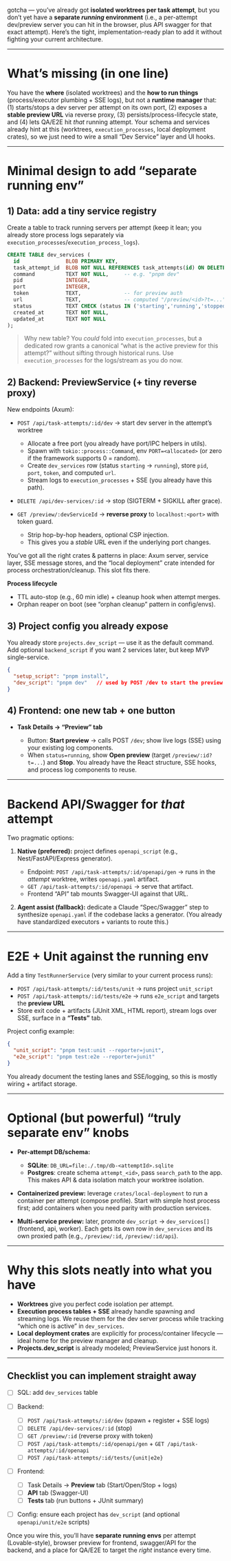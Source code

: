 gotcha — you’ve already got **isolated worktrees per task attempt**, but you don’t yet have a **separate *running* environment** (i.e., a per-attempt dev/preview server you can hit in the browser, plus API swagger for that exact attempt). Here’s the tight, implementation-ready plan to add it without fighting your current architecture.

---

# What’s missing (in one line)

You have the **where** (isolated worktrees) and the **how to run things** (process/executor plumbing + SSE logs), but not a **runtime manager** that: (1) starts/stops a dev server per attempt on its own port, (2) exposes a **stable preview URL** via reverse proxy, (3) persists/process-lifecycle state, and (4) lets QA/E2E hit *that* running attempt. Your schema and services already hint at this (worktrees, `execution_processes`, local deployment crates), so we just need to wire a small “Dev Service” layer and UI hooks.  &#x20;

---

# Minimal design to add “separate running env”

## 1) Data: add a tiny service registry

Create a table to track running servers per attempt (keep it lean; you already store process logs separately via `execution_processes`/`execution_process_logs`).&#x20;

```sql
CREATE TABLE dev_services (
  id               BLOB PRIMARY KEY,
  task_attempt_id  BLOB NOT NULL REFERENCES task_attempts(id) ON DELETE CASCADE,
  command          TEXT NOT NULL,     -- e.g. "pnpm dev"
  pid              INTEGER,
  port             INTEGER,
  token            TEXT,              -- for preview auth
  url              TEXT,              -- computed "/preview/<id>?t=..."
  status           TEXT CHECK (status IN ('starting','running','stopped','failed')) NOT NULL,
  created_at       TEXT NOT NULL,
  updated_at       TEXT NOT NULL
);
```

> Why new table? You *could* fold into `execution_processes`, but a dedicated row grants a canonical “what is the active preview for this attempt?” without sifting through historical runs. Use `execution_processes` for the logs/stream as you do now.&#x20;

## 2) Backend: PreviewService (+ tiny reverse proxy)

New endpoints (Axum):

* `POST /api/task-attempts/:id/dev` → start dev server in the attempt’s worktree

  * Allocate a free port (you already have port/IPC helpers in utils).
  * Spawn with `tokio::process::Command`, env `PORT=<allocated>` (or zero if the framework supports 0 = random).
  * Create `dev_services` row (status `starting` → `running`), store `pid`, `port`, `token`, and computed `url`.
  * Stream logs to `execution_processes` + SSE (you already have this path). &#x20;

* `DELETE /api/dev-services/:id` → stop (SIGTERM + SIGKILL after grace).

* `GET /preview/:devServiceId` → **reverse proxy** to `localhost:<port>` with token guard.

  * Strip hop-by-hop headers, optional CSP injection.
  * This gives you a *stable* URL even if the underlying port changes.

You’ve got all the right crates & patterns in place: Axum server, service layer, SSE message stores, and the “local deployment” crate intended for process orchestration/cleanup. This slot fits there. &#x20;

**Process lifecycle**

* TTL auto-stop (e.g., 60 min idle) + cleanup hook when attempt merges.
* Orphan reaper on boot (see “orphan cleanup” pattern in config/envs). &#x20;

## 3) Project config you already expose

You already store `projects.dev_script` — use it as the default command. Add optional `backend_script` if you want 2 services later, but keep MVP single-service.&#x20;

```json
{
  "setup_script": "pnpm install",
  "dev_script": "pnpm dev"   // used by POST /dev to start the preview
}
```

## 4) Frontend: one new tab + one button

* **Task Details → “Preview” tab**

  * Button: **Start preview** → calls POST `/dev`; show live logs (SSE) using your existing log components.
  * When `status=running`, show **Open preview** (target `/preview/:id?t=...`) and **Stop**.
    You already have the React structure, SSE hooks, and process log components to reuse. &#x20;

---

# Backend API/Swagger for *that* attempt

Two pragmatic options:

1. **Native (preferred):** project defines `openapi_script` (e.g., Nest/FastAPI/Express generator).

   * Endpoint: `POST /api/task-attempts/:id/openapi/gen` → runs in the *attempt* worktree, writes `openapi.yaml` artifact.
   * `GET /api/task-attempts/:id/openapi` → serve that artifact.
   * Frontend “API” tab mounts Swagger-UI against that URL.

2. **Agent assist (fallback):** dedicate a Claude “Spec/Swagger” step to synthesize `openapi.yaml` if the codebase lacks a generator. (You already have standardized executors + variants to route this.)&#x20;

---

# E2E + Unit against the running env

Add a tiny `TestRunnerService` (very similar to your current process runs):

* `POST /api/task-attempts/:id/tests/unit` → runs project `unit_script`
* `POST /api/task-attempts/:id/tests/e2e` → runs `e2e_script` and targets the **preview URL**
* Store exit code + artifacts (JUnit XML, HTML report), stream logs over SSE, surface in a **“Tests”** tab.

Project config example:

```json
{
  "unit_script": "pnpm test:unit --reporter=junit",
  "e2e_script": "pnpm test:e2e --reporter=junit"
}
```

You already document the testing lanes and SSE/logging, so this is mostly wiring + artifact storage. &#x20;

---

# Optional (but powerful) “truly separate env” knobs

* **Per-attempt DB/schema:**

  * **SQLite**: `DB_URL=file:./.tmp/db-<attemptId>.sqlite`
  * **Postgres**: create schema `attempt_<id>`, pass `search_path` to the app.
    This makes API & data isolation match your worktree isolation.

* **Containerized preview:** leverage `crates/local-deployment` to run a container per attempt (compose profile). Start with simple host process first; add containers when you need parity with production services.&#x20;

* **Multi-service preview:** later, promote `dev_script` → `dev_services[]` (frontend, api, worker). Each gets its own row in `dev_services` and its own proxied path (e.g., `/preview/:id`, `/preview/:id/api`).

---

# Why this slots neatly into what you have

* **Worktrees** give you perfect code isolation per attempt.&#x20;
* **Execution process tables + SSE** already handle spawning and streaming logs. We reuse them for the dev server process while tracking “which one is active” in `dev_services`.&#x20;
* **Local deployment crates** are explicitly for process/container lifecycle — ideal home for the preview manager and cleanup.&#x20;
* **Projects.dev\_script** is already modeled; PreviewService just honors it.&#x20;

---

## Checklist you can implement straight away

* [ ] SQL: add `dev_services` table
* [ ] Backend:

  * [ ] `POST /api/task-attempts/:id/dev` (spawn + register + SSE logs)
  * [ ] `DELETE /api/dev-services/:id` (stop)
  * [ ] `GET /preview/:id` (reverse proxy with token)
  * [ ] `POST /api/task-attempts/:id/openapi/gen` + `GET /api/task-attempts/:id/openapi`
  * [ ] `POST /api/task-attempts/:id/tests/{unit|e2e}`
* [ ] Frontend:

  * [ ] Task Details → **Preview** tab (Start/Open/Stop + logs)
  * [ ] **API** tab (Swagger-UI)
  * [ ] **Tests** tab (run buttons + JUnit summary)
* [ ] Config: ensure each project has `dev_script` (and optional `openapi/unit/e2e` scripts)

Once you wire this, you’ll have **separate running envs** per attempt (Lovable-style), browser preview for frontend, swagger/API for the backend, and a place for QA/E2E to target the *right* instance every time.

